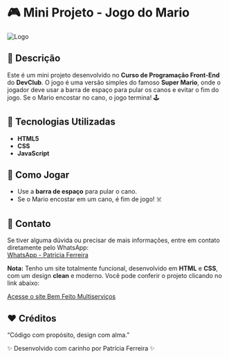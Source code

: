 # 🎮 Mini Projeto - Jogo do Mario


![Logo](./images/game-over.png)

## 📝 Descrição

Este é um mini projeto desenvolvido no **Curso de Programação Front-End** do **DevClub**. O jogo é uma versão simples do famoso **Super Mario**, onde o jogador deve usar a barra de espaço para pular os canos e evitar o fim do jogo. Se o Mario encostar no cano, o jogo termina! 🕹️

## 🚀 Tecnologias Utilizadas

- **HTML5**
- **CSS**
- **JavaScript**

## 🎯 Como Jogar

- Use a **barra de espaço** para pular o cano.
- Se o Mario encostar em um cano, é fim de jogo! ☠️

## 📩 Contato

Se tiver alguma dúvida ou precisar de mais informações, entre em contato diretamente pelo WhatsApp:  
[WhatsApp - Patricia Ferreira](https://wa.me/5534999035964)

**Nota:** 
Tenho um site totalmente funcional, desenvolvido em **HTML** e **CSS**, com um design **clean** e moderno. Você pode conferir o projeto clicando no link abaixo:

<a href="https://pattymarwebdev.github.io/sitebemfeitomultiservicos/" target="_blank">Acesse o site Bem Feito Multiserviços</a>

## ❤️ Créditos

“Código com propósito, design com alma.”

✨ Desenvolvido com carinho por Patrícia Ferreira ✨


